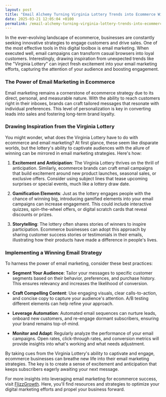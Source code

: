 ```yaml
---
layout: post
title: "Email Alchemy Turning Virginia Lottery Trends into Ecommerce Wins"
date: 2025-03-21 12:05:04 +0100
permalink: /email-alchemy-turning-virginia-lottery-trends-into-ecommerce-wins/
---
```



In the ever-evolving landscape of ecommerce, businesses are constantly seeking innovative strategies to engage customers and drive sales. One of the most effective tools in this digital toolbox is email marketing. When executed well, email campaigns can transform casual browsers into loyal customers. Interestingly, drawing inspiration from unexpected trends like the "Virginia Lottery" can inject fresh excitement into your email marketing efforts, capturing the attention of your audience and boosting engagement.

### The Power of Email Marketing in Ecommerce

Email marketing remains a cornerstone of ecommerce strategy due to its direct, personal, and measurable nature. With the ability to reach customers right in their inboxes, brands can craft tailored messages that resonate with individual preferences. This level of personalization is key in converting leads into sales and fostering long-term brand loyalty.

### Drawing Inspiration from the Virginia Lottery

You might wonder, what does the Virginia Lottery have to do with ecommerce and email marketing? At first glance, these seem like disparate worlds, but the lottery's ability to captivate audiences with the allure of winning can be mirrored in email marketing strategies. Here's how:

1. **Excitement and Anticipation**: The Virginia Lottery thrives on the thrill of anticipation. Similarly, ecommerce brands can craft email campaigns that build excitement around new product launches, seasonal sales, or exclusive offers. Consider using subject lines that tease upcoming surprises or special events, much like a lottery draw date.

2. **Gamification Elements**: Just as the lottery engages people with the chance of winning big, introducing gamified elements into your email campaigns can increase engagement. This could include interactive quizzes, spin-the-wheel offers, or digital scratch cards that reveal discounts or prizes.

3. **Storytelling**: The lottery often shares stories of winners to inspire participation. Ecommerce businesses can adopt this approach by sharing customer success stories or testimonials in their emails, illustrating how their products have made a difference in people's lives.

### Implementing a Winning Email Strategy

To harness the power of email marketing, consider these best practices:

- **Segment Your Audience**: Tailor your messages to specific customer segments based on their behavior, preferences, and purchase history. This ensures relevancy and increases the likelihood of conversion.

- **Craft Compelling Content**: Use engaging visuals, clear calls-to-action, and concise copy to capture your audience's attention. A/B testing different elements can help refine your approach.

- **Leverage Automation**: Automated email sequences can nurture leads, onboard new customers, and re-engage dormant subscribers, ensuring your brand remains top-of-mind.

- **Monitor and Adapt**: Regularly analyze the performance of your email campaigns. Open rates, click-through rates, and conversion metrics will provide insights into what's working and what needs adjustment.

By taking cues from the Virginia Lottery's ability to captivate and engage, ecommerce businesses can breathe new life into their email marketing strategies. The key is to create a sense of excitement and anticipation that keeps subscribers eagerly awaiting your next message.

For more insights into leveraging email marketing for ecommerce success, visit [FlizzGrowth](https://flizzgrowth.com). Here, you'll find resources and strategies to optimize your digital marketing efforts and propel your business forward.